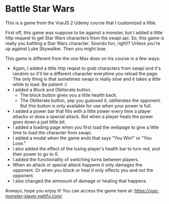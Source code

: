 # Battle Star Wars

This is a game from the VueJS 2 Udemy course that I customized a little.

First off, this game was suppose to be against a monster, but I added a little http request to get Star Wars characters from the swapi api. So, this game is really you battling a Star Wars character. Sounds fun, right!? Unless you're up against Luke Skywalker. Then you might lose. 

This game is different from the one Max does on his course in a few ways:

* Again, I added a little http reqest to grab characters from swapi and it's random so it'll be a different character everytime you reload the page. The only thing is that sometimes swapi is really slow and it takes a little while to load. Be patient :)
* I added a Block and Obliterate button. 
  * The block button gives you a little health back.
  * The Obliterate button, yep you guessed it, obliterates the opponent. But this button is only available for use when your power is full.
* I added a power bar that fills with a little power every time a player attacks or does a special attack. But when a player heals the power goes down a just little bit.
* I added a loading page when you first load the webpage to give a little time to load the character from swapi.
* I added a modal when the game ends that says "You Win!" or "You Lose."
* I also added the effect of the losing player's health bar to turn red, and their power to go to 0.
* I added the functionality of switching turns between players. 
* When an attack or special attack happens it only damages the opponent. Or when you block or heal it only effects you and not the opponent.
* I also changed the ammount of damage or healing that happens.

Anways, hope you enjoy it! You can access the game here at: https://vue-monster-slayer.netlify.com/
